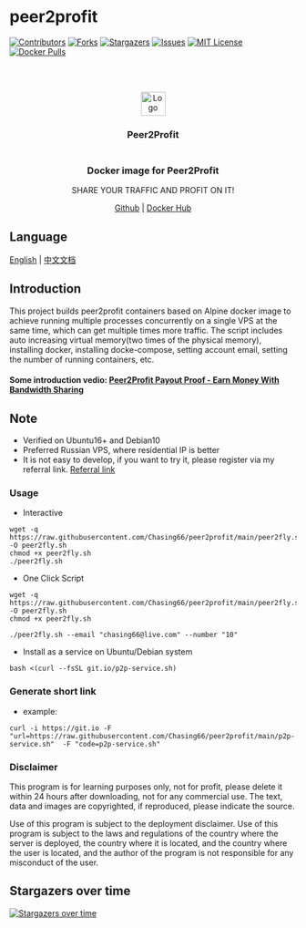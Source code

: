 # peer2profit

<!-- PROJECT SHIELDS -->
[![Contributors][contributors-shield]][contributors-url]
[![Forks][forks-shield]][forks-url]
[![Stargazers][stars-shield]][stars-url]
[![Issues][issues-shield]][issues-url]
[![MIT License][license-shield]][license-url]
[![Docker Pulls][docker-pulls-shield]][docker-pulls-url]

<!-- PROJECT LOGO -->
<br />
<p align="center">
  <br>
    <img src="https://peer2profit.com/landing/img/logo.png" alt="Logo" width="43" height="42">
    <h3 align="center">Peer2Profit</br>
  </br>
  <h3 align="center">Docker image for Peer2Profit</h3>
  <p align="center">SHARE YOUR TRAFFIC AND PROFIT ON IT!</p>
  <p align="center">
    <a href="https://github.com/Chasing66/peer2profit" target="_blank">Github</a>
    |
    <a href="https://hub.docker.com/r/enwaiax/peer2profit" target="_blank">Docker Hub</a>
  </p>
</p>

## Language
[English](README.md) | [中文文档](README_zh.md)

## Introduction
This project builds peer2profit containers based on Alpine docker image to achieve running multiple processes concurrently on a single VPS at the same time, which can get multiple times more traffic. The script includes auto increasing virtual memory(two times of the physical memory), installing docker, installing docke-compose, setting account email, setting the number of running containers, etc.

#### Some introduction vedio: [Peer2Profit Payout Proof - Earn Money With Bandwidth Sharing](https://www.youtube.com/watch?v=K2MozWH0Q5Y)

## Note
- Verified on Ubuntu16+ and Debian10
- Preferred Russian VPS, where residential IP is better
- It is not easy to develop, if you want to try it, please register via my referral link. [Referral link](https://peer2profit.com/r/1629477772611fdb8cab06c)


### Usage
- Interactive
```shell
wget -q https://raw.githubusercontent.com/Chasing66/peer2profit/main/peer2fly.sh -O peer2fly.sh
chmod +x peer2fly.sh
./peer2fly.sh
```
- One Click Script
```shell
wget -q https://raw.githubusercontent.com/Chasing66/peer2profit/main/peer2fly.sh -O peer2fly.sh
chmod +x peer2fly.sh
```
```shell
./peer2fly.sh --email "chasing66@live.com" --number "10"
```

- Install as a service on Ubuntu/Debian system
```shell
bash <(curl --fsSL git.io/p2p-service.sh)
```

### Generate short link
- example:
```shell
curl -i https://git.io -F "url=https://raw.githubusercontent.com/Chasing66/peer2profit/main/p2p-service.sh"  -F "code=p2p-service.sh"
```

### Disclaimer

This program is for learning purposes only, not for profit, please delete it within 24 hours after downloading, not for any commercial use. The text, data and images are copyrighted, if reproduced, please indicate the source.

Use of this program is subject to the deployment disclaimer. Use of this program is subject to the laws and regulations of the country where the server is deployed, the country where it is located, and the country where the user is located, and the author of the program is not responsible for any misconduct of the user.

## Stargazers over time

[![Stargazers over time](https://starchart.cc/Chasing66/peer2profit.svg)](https://starchart.cc/Chasing66/peer2profit)

<!-- MARKDOWN LINKS & IMAGES -->
<!-- https://www.markdownguide.org/basic-syntax/#reference-style-links -->
[contributors-shield]: https://img.shields.io/github/contributors/Chasing66/peer2profit.svg?style=for-the-badge
[contributors-url]: https://github.com/Chasing66/peer2profit/graphs/contributors
[forks-shield]: https://img.shields.io/github/forks/Chasing66/peer2profit.svg?style=for-the-badge
[forks-url]: https://github.com/Chasing66/peer2profit/network/members
[stars-shield]: https://img.shields.io/github/stars/Chasing66/peer2profit.svg?style=for-the-badge
[stars-url]: https://github.com/Chasing66/peer2profit/stargazers
[issues-shield]: https://img.shields.io/github/issues/Chasing66/peer2profit.svg?style=for-the-badge
[issues-url]: https://github.com/Chasing66/peer2profit/issues
[license-shield]: https://img.shields.io/github/license/Chasing66/peer2profit.svg?style=for-the-badge
[license-url]: https://github.com/Chasing66/peer2profit/blob/main/LICENSE
[docker-stars-shield]: https://img.shields.io/docker/stars/enwaiax/peer2profit.svg?style=for-the-badge
[docker-stars-url]: https://hub.docker.com/r/enwaiax/peer2profit
[docker-pulls-shield]: https://img.shields.io/docker/pulls/enwaiax/peer2profit.svg?style=for-the-badge
[docker-pulls-url]: https://hub.docker.com/r/enwaiax/peer2profit
